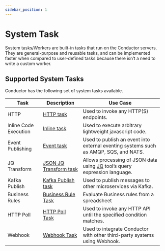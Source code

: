 ```yaml
---
sidebar_position: 1
---
```


# System Task

System tasks/Workers are built-in tasks that run on the Conductor servers. They are general-purpose and reusable tasks, and can be implemented faster when compared to user-defined tasks because there isn’t a need to write a custom worker.

## Supported System Tasks

Conductor has the following set of system tasks available.

|Task|Description|Use Case|
|---|---|---|
|HTTP|[HTTP task](https://orkes.io/content/docs/reference-docs/system-tasks/http-task)|Used to invoke any HTTP(S) endpoints.|
|Inline Code Execution|[Inline task](https://orkes.io/content/docs/reference-docs/system-tasks/inline-task)|Used to execute arbitrary lightweight javascript code.|
|Event Publishing|[Event task](https://orkes.io/content/docs/reference-docs/system-tasks/event-task)|Used to publish an event into external eventing systems such as AMQP, SQS, and NATS.|
|JQ Transform|[JSON JQ Transform task](https://orkes.io/content/docs/reference-docs/system-tasks/json-jq-transform-task)|Allows processing of JSON data using <a href="https://github.com/stedolan/jq">JQ</a> tool’s query expression language.|
|Kafka Publish|[Kafka Publish task](https://orkes.io/content/docs/reference-docs/system-tasks/kafka-publish-task)|Used to publish messages to other microservices via Kafka.|
|Business Rules|[Business Rule Task](https://orkes.io/content/docs/reference-docs/system-tasks/business-rule)|Evaluate Business rules from a spreadsheet|
|HTTP Poll|[HTTP Poll Task](https://orkes.io/content/docs/reference-docs/system-tasks/http-poll-task)|Used to invoke any HTTP API until the specified condition matches.|
|Webhook| [Webhook Task](https://orkes.io/content/docs/reference-docs/system-tasks/webhook-task)|Used to integrate Conductor with other third-party systems using Webhook.|